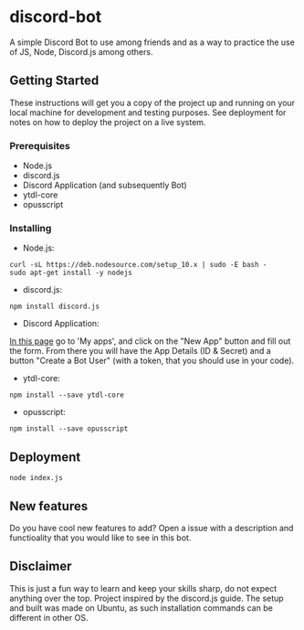 # discord-bot
A simple Discord Bot to use among friends and as a way to practice the use of JS, Node, Discord.js among others. 

## Getting Started

These instructions will get you a copy of the project up and running on your local machine for development and testing purposes. See deployment for notes on how to deploy the project on a live system.

### Prerequisites

* Node.js
* discord.js
* Discord Application (and subsequently Bot)
* ytdl-core
* opusscript


### Installing

* Node.js:

```
curl -sL https://deb.nodesource.com/setup_10.x | sudo -E bash -
sudo apt-get install -y nodejs
```

* discord.js:

```
npm install discord.js
```

* Discord Application:

[In this page](https://discordapp.com/developers/docs/intro)
go to 'My apps', and click on the "New App" button and fill out the form. From there you will have the App Details (ID & Secret) and a button "Create a Bot User" (with a token, that you should use in your code).

* ytdl-core:

```
npm install --save ytdl-core
```

* opusscript:

```
npm install --save opusscript
```

## Deployment

```
node index.js
```

## New features

Do you have cool new features to add? Open a issue with a description and functioality that you would like to see in this bot.

## Disclaimer

This is just a fun way to learn and keep your skills sharp, do not expect anything over the top. 
Project inspired by the discord.js guide. The setup and built was made on Ubuntu, as such installation commands can be different in other OS.
